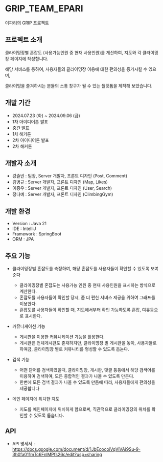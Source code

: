 # GRIP_TEAM_EPARI
이파리의 GRIP 프로젝트

## 프로젝트 소개

클라이밍장별 혼잡도 (사용가능인원 중 현재 사용인원)를 계산하여, 지도와 각 클라이밍장 페이지에 작성합니다.

해당 서비스를 통하여, 사용자들의 클라이밍장 이용에 대한 편의성을 증가시킬 수 있으며,

클라이밍을 즐겨하시는 분들의 소통 창구가 될 수 있는 플랫폼을 제작해 보았습니다.

## 개발 기간
- 2024.07.23 (화) ~ 2024.09.06 (금)
- 1차 아이디어톤 발표
- 중간 발표
- 1차 해커톤
- 2차 아이디어톤 발표
- 2차 해커톤

## 개발자 소개
- 강슬빈 : 팀장, Server 개발자, 프론트 디자인 (Post, Comment)
- 김병규 : Server 개발자, 프론트 디자인 (Map, Likes)
- 이종우 : Server 개발자, 프론트 디자인 (User, Search)
- 정다예 : Server 개발자, 프론트 디자인 (ClimbingGym)

## 개발 환경
- Version : Java 21
- IDE : IntelliJ
- Framework : SpringBoot
- ORM : JPA

## 주요 기능
- 클라이밍장별 혼잡도를 측정하여, 해당 혼잡도를 사용자들이 확인할 수 있도록 보여준다
  - 클라이밍장별 혼잡도는 사용가능 인원 중 현재 사용인원을 표시하는 방식으로 계산한다.
  - 혼잡도를 사용자들이 확인할 당시, 좀 더 편한 서비스 제공을 위하여 그래프를 이용한다.
  - 혼잡도를 사용자들이 확인할 때, 지도에서부터 확인 가능하도록 혼잡, 여유등으로 표시한다.

- 커뮤니케이션 기능
  - 게시판을 이용한 커뮤니케이션 기능을 활용한다.
  - 게시판은 전체게시판도 존재하지만, 클라이밍장 별 게시판을 놓아, 사용자들로 하여금, 클라이밍장 별로 커뮤니티를 형성할 수 있도록 돕늗다.

- 검색 기능
  - 어떤 단어를 검색하였을때, 클라이밍장, 게시판, 댓글 등등에서 해당 검색어를 이용하여 검색하여, 모든 종합적인 결과가 나올 수 있도록 만든다.
  - 한번에 모든 검색 결과가 나올 수 있도록 만듬에 따라, 사용자들에게 편의성을 제공합니다

- 메인 페이지에 위치한 지도
  - 지도를 메인페이지에 위치하게 함으로써, 직관적으로 클라이밍장의 위치를 확인할 수 있도록 돕습니다.

## API
- API 명세서 : https://docs.google.com/document/d/1JbEcocoiVqVlVAi9Su-9-3h0fa011mTc6FnlMPfs26c/edit?usp=sharing






